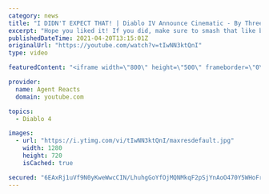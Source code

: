 ```yaml
---
category: news
title: "I DIDN'T EXPECT THAT! | Diablo IV Announce Cinematic - By Three They Come REACTION (Agent Reacts)"
excerpt: "Hope you liked it! If you did, make sure to smash that like button down below, subscribe and turn on the bell for future notifications! Original video: ..."
publishedDateTime: 2021-04-20T13:15:01Z
originalUrl: "https://youtube.com/watch?v=tIwNN3ktQnI"
type: video

featuredContent: "<iframe width=\"800\" height=\"500\" frameborder=\"0\" src=\"https://www.youtube.com/embed/tIwNN3ktQnI\" allow=\"accelerometer; autoplay; encrypted-media; gyroscope; picture-in-picture\" allowfullscreen></iframe>"

provider:
  name: Agent Reacts
  domain: youtube.com

topics:
  - Diablo 4

images:
  - url: "https://i.ytimg.com/vi/tIwNN3ktQnI/maxresdefault.jpg"
    width: 1280
    height: 720
    isCached: true

secured: "6EAxRj1uVf9N0yKweWwcCIN/LhuhgGoYfOjMQNMkqF2pSjYnAoO470Y5WHoFrxpWZzrNYcr2YIYh0y5oApalSgrdOrKzTLF5TEb0cYOWutrSI4uuXB1wu93emgUQiPOpYeKiZeJG5XCDjVKwCCc6OTOuUrHeye4cSYbI+l7TxjAFkUJfYTL/IoqQishBJUQki+hLaSu058K8uA5002cRxDbUDfLlRAl3s9Tj3kd5e4wQNGF7QH+//tCjGVQkZH1Rt4RDatisaCxa51FidXRuQzH85v0Yc8dMXP5w0vEEvTgu0azNXejJZ+rC/zJ6VyIqrfnIZTGi4Ygt/V3SqponVp/KIOYQi41zFMX1qzxFX4dJCM6WNsnqnxYWglu915EvTBuIAjVCAYH865gL4BwEVMlhc+ctkjlVM0rQVEIAWyE6BJ+qt+LksaAqNAngKn1z;+pqa55u50TIU3btThDWhXg=="
---
```


